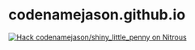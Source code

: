 codenamejason.github.io
=======================
[![Hack codenamejason/shiny_little_penny on Nitrous](https://d3o0mnbgv6k92a.cloudfront.net/assets/hack-l-v1-d464cf470a5da050619f6f247a1017ec.png)](https://www.nitrous.io/hack_button?source=embed&runtime=nodejs&repo=codenamejason%2Fshiny_little_penny&file_to_open=README)
